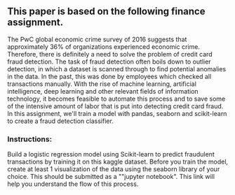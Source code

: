 ## This paper is based on the following finance assignment.

The PwC global economic crime survey of 2016 suggests that approximately 36% of organizations experienced economic crime. Therefore, there is definitely a need to solve the problem of credit card fraud detection. The task of fraud detection often boils down to outlier detection, in which a dataset is scanned through to find potential anomalies in the data. In the past, this was done by employees  which checked all transactions manually. With the rise of machine learning, artificial intelligence, deep learning and other relevant fields of information technology, it becomes feasible to automate this process and to save some of the intensive amount of labor that is put into detecting credit card fraud. In this assignment, we'll train a model with pandas, seaborn and scikit-learn to create a fraud detection classifier.

### Instructions:

Build a logistic regression model using Scikit-learn to predict fraudulent transactions by training it on this kaggle dataset. Before you train the model, create at least 1 visualization of the data using the seaborn library of your choice. This should be submitted as a ""jupyter notebook". This link will help you understand the flow of this process.
